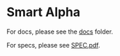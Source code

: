 # Smart Alpha

For docs, please see the [docs](./docs) folder.

For specs, please see [SPEC.pdf](./SPEC.pdf).
